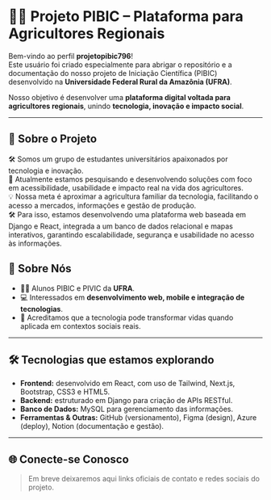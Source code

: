 # 👩‍💻 Projeto PIBIC – Plataforma para Agricultores Regionais  

Bem-vindo ao perfil **projetopibic796**!  
Este usuário foi criado especialmente para abrigar o repositório e a documentação do nosso projeto de Iniciação Científica (PIBIC) desenvolvido na **Universidade Federal Rural da Amazônia (UFRA)**.  

Nosso objetivo é desenvolver uma **plataforma digital voltada para agricultores regionais**, unindo **tecnologia, inovação e impacto social**.  

---

## 🚀 Sobre o Projeto   
🛠️ Somos um grupo de estudantes universitários apaixonados por tecnologia e inovação.  
🌱 Atualmente estamos pesquisando e desenvolvendo soluções com foco em acessibilidade, usabilidade e impacto real na vida dos agricultores.  
💡 Nossa meta é aproximar a agricultura familiar da tecnologia, facilitando o acesso a mercados, informações e gestão de produção.  
🛠️ Para isso, estamos desenvolvendo uma plataforma web baseada em Django e React, integrada a um banco de dados relacional e mapas interativos, garantindo escalabilidade, segurança e usabilidade no acesso às informações.  

## 💬 Sobre Nós  
- 👨‍🎓 Alunos PIBIC e PIVIC da **UFRA**.  
- 💻 Interessados em **desenvolvimento web, mobile e integração de tecnologias**.  
- 🤝 Acreditamos que a tecnologia pode transformar vidas quando aplicada em contextos sociais reais.  

---

## 🛠️ Tecnologias que estamos explorando  
- **Frontend:** desenvolvido em React, com uso de Tailwind, Next.js, Bootstrap, CSS3 e HTML5.  
- **Backend:** estruturado em Django para criação de APIs RESTful.  
- **Banco de Dados:** MySQL para gerenciamento das informações.  
- **Ferramentas & Outras:** GitHub (versionamento), Figma (design), Azure (deploy), Notion (documentação e gestão).  

---

## 🌐 Conecte-se Conosco  
> Em breve deixaremos aqui links oficiais de contato e redes sociais do projeto. 
